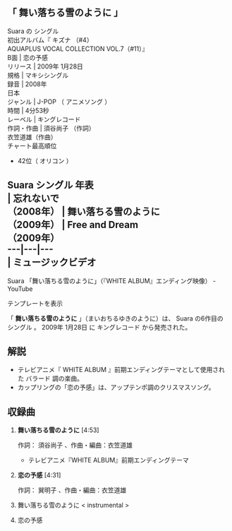 「  舞い落ちる雪のように  」  
---  
Suara  の  シングル  
初出アルバム『  キズナ  （#4）  
AQUAPLUS VOCAL COLLECTION VOL.7（#11）』  
B面  |  恋の予感   
リリース  |  2009年  1月28日   
規格  |  マキシシングル   
録音  |  2008年    
日本  
ジャンル  |  J-POP  （  アニメソング  ）   
時間  |  4分53秒   
レーベル  |  キングレコード   
作詞・作曲  |  須谷尚子  （作詞）   
衣笠道雄（作曲）  
チャート最高順位  
  
  * 42位（  オリコン  ） 

  
Suara  シングル 年表  
|  忘れないで  
（2008年）  |  **舞い落ちる雪のように**   
（2009年）  |  Free and Dream    
（2009年）  
---|---|---  
|  ミュージックビデオ  
---  
Suara 「舞い落ちる雪のように」（『WHITE ALBUM』エンディング映像）  \-  YouTube  
  
テンプレートを表示  
  
「 **舞い落ちる雪のように** 」（まいおちるゆきのように）は、  Suara  の6作目の  シングル  。  2009年  1月28日  に
キングレコード  から発売された。

##  解説  

  * テレビアニメ『  WHITE ALBUM  』前期エンディングテーマとして使用された  バラード  調の楽曲。 
  * カップリングの「恋の予感」は、アップテンポ調のクリスマスソング。 

##  収録曲  

  1. **舞い落ちる雪のように** [4:53] 

     作詞：  須谷尚子  、作曲・編曲：衣笠道雄 
     * テレビアニメ『WHITE ALBUM』前期エンディングテーマ 
  2. **恋の予感** [4:31] 

     作詞：  巽明子  、作曲・編曲：衣笠道雄 
  3. 舞い落ちる雪のように < instrumental  >
  4. 恋の予感 <Instrumental>

